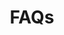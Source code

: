 ---
title: "FAQs"
linkTitle: "FAQs"
description: >
  Common questions and answers when it comes to managing the Jenkins X Platform.
---